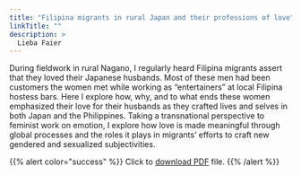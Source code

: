 ```yaml
---
title: "Filipina migrants in rural Japan and their professions of love"
linkTitle: ""
description: >
  Lieba Faier
---
```

During fieldwork in rural Nagano, I regularly heard Filipina migrants assert that they loved their Japanese husbands. Most of these men had been customers the women met while working as “entertainers” at local Filipina hostess bars. Here I explore how, why, and to what ends these women emphasized their love for their husbands as they crafted lives and selves in both Japan and the Philippines. Taking a transnational perspective to feminist work on emotion, I explore how love is made meaningful through global processes and the roles it plays in migrants’ efforts to craft new gendered and sexualized subjectivities.

{{% alert color="success" %}}
Click to [download PDF](https://timog.org/static/pdf/filpina-migrants-in-rural-japan-and-their-professions-of-love.pdf) file.
{{% /alert %}}

